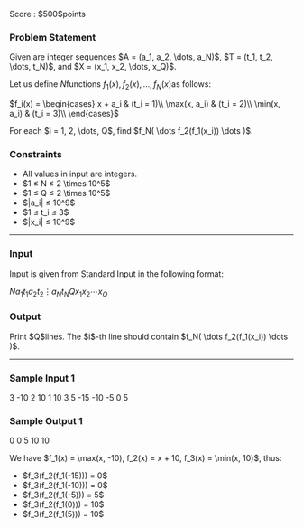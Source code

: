 
<div>

<span>

<span>

<p>
Score : $500$points
</p>

<div>

<section>

### **Problem Statement**

<p>
Given are integer sequences $A = (a_1, a_2, \dots, a_N)$, $T = (t_1, t_2, \dots, t_N)$, and $X = (x_1, x_2, \dots, x_Q)$.

Let us define $N$functions $f_1(x), f_2(x), \dots, f_N(x)$as follows:
</p>

<p>
$f_i(x) = \begin{cases} x + a_i & (t_i = 1)\\ \max(x, a_i) & (t_i = 2)\\ \min(x, a_i) & (t_i = 3)\\ \end{cases}$
</p>

<p>
For each $i = 1, 2, \dots, Q$, find $f_N( \dots f_2(f_1(x_i)) \dots )$.
</p>

</section>

</div>

<div>

<section>

### **Constraints**

<ul>

<li>
All values in input are integers.
</li>

<li>
$1 ≤ N ≤ 2 \times 10^5$
</li>

<li>
$1 ≤ Q ≤ 2 \times 10^5$
</li>

<li>
$|a_i| ≤ 10^9$
</li>

<li>
$1 ≤ t_i ≤ 3$
</li>

<li>
$|x_i| ≤ 10^9$
</li>

</ul>

</section>

</div>

---

<div>

<div>

<section>

### **Input**

<p>
Input is given from Standard Input in the following format:
</p>

<div>

$N$$a_1$$t_1$$a_2$$t_2$$\vdots$$a_N$$t_N$$Q$$x_1$$x_2$$\cdots$$x_Q$
</div>

</section>

</div>

<div>

<section>

### **Output**

<p>
Print $Q$lines. The $i$-th line should contain $f_N( \dots f_2(f_1(x_i)) \dots )$.
</p>

</section>

</div>

</div>

---

<div>

<section>

### **Sample Input 1**

<div>

3
-10 2
10 1
10 3
5
-15 -10 -5 0 5

</div>

</section>

</div>

<div>

<section>

### **Sample Output 1**

<div>

0
0
5
10
10

</div>

<p>
We have $f_1(x) = \max(x, -10), f_2(x) = x + 10, f_3(x) = \min(x, 10)$, thus:
</p>

<ul>

<li>
$f_3(f_2(f_1(-15))) = 0$
</li>

<li>
$f_3(f_2(f_1(-10))) = 0$
</li>

<li>
$f_3(f_2(f_1(-5))) = 5$
</li>

<li>
$f_3(f_2(f_1(0))) = 10$
</li>

<li>
$f_3(f_2(f_1(5))) = 10$
</li>

</ul>

</section>

</div>

</span>

</span>

</div>
